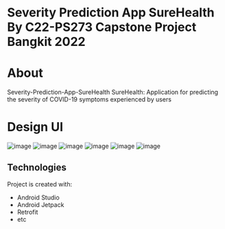 # Severity Prediction App SureHealth By C22-PS273 Capstone Project Bangkit 2022 #



# About 
Severity-Prediction-App-SureHealth
SureHealth: Application for predicting the severity of COVID-19 symptoms experienced by users

# Design UI
![image](https://user-images.githubusercontent.com/63395988/173259652-f088e0ae-59db-41ef-baa3-f47a3c253087.png) ![image](https://user-images.githubusercontent.com/63395988/173259659-795704be-bc77-4ca7-8a2d-02d20c833911.png) ![image](https://user-images.githubusercontent.com/63395988/173259667-cb59f6f0-6438-4e93-945b-0ccbb46ce899.png) ![image](https://user-images.githubusercontent.com/63395988/173259670-71e865ce-8f2a-4228-a0f5-188d9cde51da.png) ![image](https://user-images.githubusercontent.com/63395988/173259674-a0c89f0d-5891-4d78-8cca-b9205e3eaf23.png) ![image](https://user-images.githubusercontent.com/63395988/173259678-e6b0467e-0479-4c6c-a059-6b4f5ebe1f31.png)

## Technologies ##
Project is created with:
*  Android Studio
*  Android Jetpack 
*  Retrofit
*  etc





